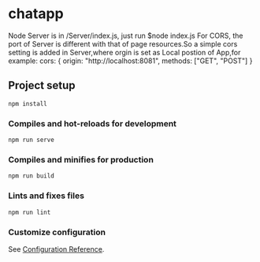 # chatapp
Node Server is in /Server/index.js, just run $node index.js 
For CORS, the port of Server is different with that of page resources.So a simple cors setting is added in Server,where orgin is set as Local postion of App,for example: 
  cors: {
    origin: "http://localhost:8081",
    methods: ["GET", "POST"]
  }
## Project setup
```
npm install
```

### Compiles and hot-reloads for development
```
npm run serve
```

### Compiles and minifies for production
```
npm run build
```

### Lints and fixes files
```
npm run lint
```

### Customize configuration
See [Configuration Reference](https://cli.vuejs.org/config/).
